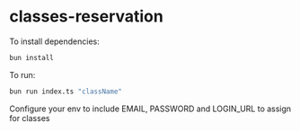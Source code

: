 # classes-reservation

To install dependencies:

```bash
bun install
```

To run:

```bash
bun run index.ts "className"
```

Configure your env to include EMAIL, PASSWORD and LOGIN_URL to assign for classes
